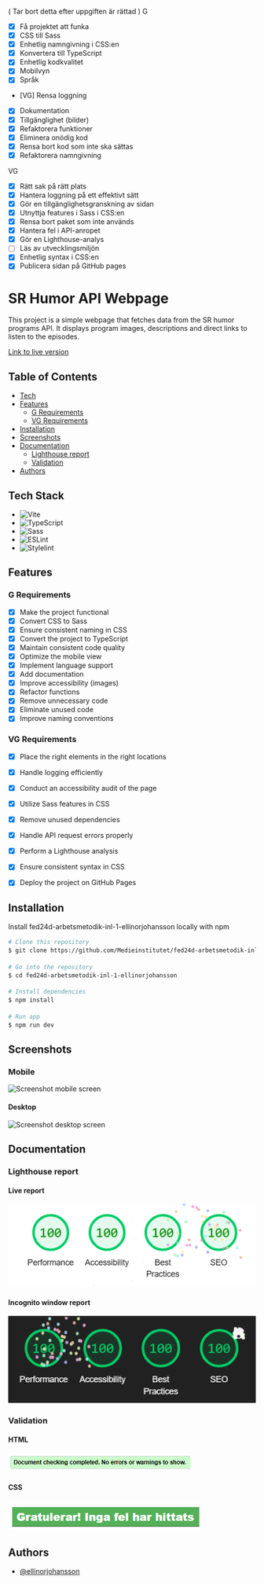 ( Tar bort detta efter uppgiften är rättad )
G
- [x] Få projektet att funka
- [x] CSS till Sass
- [x] Enhetlig namngivning i CSS:en
- [x] Konvertera till TypeScript
- [x] Enhetlig kodkvalitet
- [x] Mobilvyn
- [x] Språk
- [VG] Rensa loggning
- [x] Dokumentation
- [x] Tillgänglighet (bilder)
- [x] Refaktorera funktioner
- [x] Eliminera onödig kod
- [x] Rensa bort kod som inte ska sättas
- [x] Refaktorera namngivning

VG
- [x] Rätt sak på rätt plats
- [x] Hantera loggning på ett effektivt sätt
- [x] Gör en tillgänglighetsgranskning av sidan
- [x] Utnyttja features i Sass i CSS:en
- [x] Rensa bort paket som inte används
- [x] Hantera fel i API-anropet
- [x] Gör en Lighthouse-analys
- [ ] Läs av utvecklingsmiljön
- [x] Enhetlig syntax i CSS:en
- [x] Publicera sidan på GitHub pages 

# SR Humor API Webpage

This project is a simple webpage that fetches data from the SR humor programs API. It displays program images, descriptions and direct links to listen to the episodes.

[Link to live version](https://medieinstitutet.github.io/fed24d-arbetsmetodik-inl-1-ellinorjohansson/)

## Table of Contents

- [Tech](#tech-stack)
- [Features](#features)
  - [G Requirements](#g-requirements)
  - [VG Requirements](#vg-requirements)
- [Installation](#installation)
- [Screenshots](#screenshots)
- [Documentation](#documentation)
  - [Lighthouse report](#lighthouse-report)
  - [Validation](#validation)
- [Authors](#authors)

## Tech Stack

- ![Vite](https://img.shields.io/badge/Vite-%23646CFF.svg?style=for-the-badge&logo=vite&logoColor=white)
- ![TypeScript](https://img.shields.io/badge/TypeScript-%23007ACC.svg?style=for-the-badge&logo=typescript&logoColor=white)
- ![Sass](https://img.shields.io/badge/Sass-%23CC6699.svg?style=for-the-badge&logo=sass&logoColor=white)
- ![ESLint](https://img.shields.io/badge/ESLint-%234B32C3.svg?style=for-the-badge&logo=eslint&logoColor=white)
- ![Stylelint](https://img.shields.io/badge/Stylelint-%23000000.svg?style=for-the-badge&logo=stylelint&logoColor=white)

## Features  

### G Requirements  
- [x] Make the project functional  
- [x] Convert CSS to Sass  
- [x] Ensure consistent naming in CSS  
- [x] Convert the project to TypeScript  
- [x] Maintain consistent code quality  
- [x] Optimize the mobile view  
- [x] Implement language support   
- [x] Add documentation  
- [x] Improve accessibility (images)  
- [x] Refactor functions  
- [x] Remove unnecessary code  
- [x] Eliminate unused code  
- [x] Improve naming conventions  

### VG Requirements  
- [x] Place the right elements in the right locations  
- [x] Handle logging efficiently  
- [x] Conduct an accessibility audit of the page  
- [x] Utilize Sass features in CSS  
- [x] Remove unused dependencies  
- [x] Handle API request errors properly  
- [x] Perform a Lighthouse analysis   
- [x] Ensure consistent syntax in CSS  
- [x] Deploy the project on GitHub Pages  


## Installation

Install fed24d-arbetsmetodik-inl-1-ellinorjohansson locally with npm

```bash
# Clone this repository
$ git clone https://github.com/Medieinstitutet/fed24d-arbetsmetodik-inl-1-ellinorjohansson

# Go into the repository
$ cd fed24d-arbetsmetodik-inl-1-ellinorjohansson

# Install dependencies
$ npm install

# Run app
$ npm run dev
```

## Screenshots

### Mobile

![Screenshot mobile screen](./assets/screenshots/mobile-screenshot.avif)

#### Desktop

![Screenshot desktop screen](./assets/screenshots/desktop-screenshot.avif)

## Documentation

### Lighthouse report

#### Live report
![Lighthouse report](./assets/lighthouse/Lighthouse-live%202025-01-21%20112847.png)

#### Incognito window report
![Lighthouse report inkognito](./assets/lighthouse/Lighthouse-inkognito%202025-01-21%20113049.png)

### Validation

#### HTML

![Validation HTML](./assets/validation/HTML%20validation%202025-01-21.png)

#### CSS

![Validation CSS](./assets/validation/CSS%20validation%202025-01-21.png)


## Authors

- [@ellinorjohansson](https://www.github.com/ellinorjohansson)
